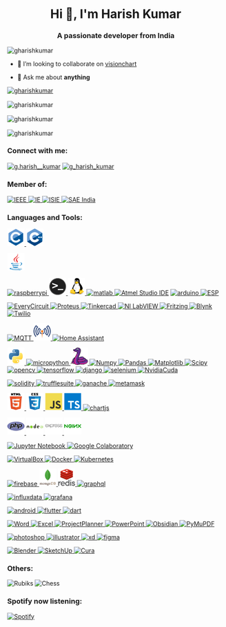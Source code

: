 <h1 align="center">Hi 👋, I'm Harish Kumar</h1>
<h3 align="center">A passionate developer from India</h3>
<p align="left"> <img src="https://komarev.com/ghpvc/?username=gharishkumar&label=Profile%20views&color=51d260&style=flat" alt="gharishkumar" /> </p>

<!-- - 🔭 I’m currently working on [pi-ultimate-lite-os](https://github.com/gharishkumar/pi-ultimate-lite-os) -->

- 👯 I’m looking to collaborate on [visionchart](https://github.com/gharishkumar/visionchart)

- 💬 Ask me about **anything**
<p align="left"> <a href="https://github.com/ryo-ma/github-profile-trophy"><img src="https://github-profile-trophy.vercel.app/?username=gharishkumar" alt="gharishkumar" /></a> </p>
<p align="left"><img align="center" src="https://github-readme-stats.vercel.app/api/top-langs?username=gharishkumar&show_icons=true&locale=en&layout=compact" alt="gharishkumar" /></p>
 
<p align="left"><img align="center" src="https://github-readme-stats.vercel.app/api?username=gharishkumar&show_icons=true&locale=en" alt="gharishkumar" /></p>
<p align="left"><img align="center" src="https://github-readme-streak-stats.herokuapp.com/?user=gharishkumar&" alt="gharishkumar" /></p>

<h3 align="left">Connect with me:</h3>
<p align="left">
<a href="https://instagram.com/g.harish__kumar" target="blank"><img align="center" src="https://raw.githubusercontent.com/rahuldkjain/github-profile-readme-generator/master/src/images/icons/Social/instagram.svg" alt="g.harish__kumar" height="30" width="40" /></a>
<a href="https://twitter.com/g_harish_kumar" target="blank"><img align="center" src="https://raw.githubusercontent.com/rahuldkjain/github-profile-readme-generator/master/src/images/icons/Social/twitter.svg" alt="g_harish_kumar" height="30" width="40" /></a>
</p>
<h3 align="left">Member of:</h3>
<p align="left">
<a href="https://www.ieee.org/" target="_blank"> <img src="https://www.ieee.org/content/dam/ieee-org/ieee/web/org/globals/88857-22.gif" alt="IEEE" width="71" height="40"/> </a>
<a href="https://www.ieindia.org/webui/iei-home.aspx" target="_blank"> <img src="https://www.ieindia.org/Image/iei_Logo.jpg" alt="IE" width="40" height="40"/> </a>
<a href="https://imperialsociety.in/" target="_blank"> <img src="https://imperialsociety.in/wp-content/uploads/2019/05/ISIE-NEW-LOGO-1.jpg" alt="ISIE" width="120" height="40"/> </a>
<a href="https://saeindia.org/" target="_blank"> <img src="https://saeindia.org/jbframework/themes/saeindia/images/logo.png" alt="SAE India" width="120" height="40"/> </a>
</p>
<h3 align="left">Languages and Tools:</h3>
<p align="left">
<a href="https://www.cprogramming.com/" target="_blank"> <img src="https://raw.githubusercontent.com/devicons/devicon/master/icons/c/c-original.svg" alt="c" width="40" height="40"/> </a>
<a href="https://www.w3schools.com/cpp/" target="_blank"> <img src="https://raw.githubusercontent.com/devicons/devicon/master/icons/cplusplus/cplusplus-original.svg" alt="cplusplus" width="40" height="40"/> </a>
</p>
<p align="left">
<a href="https://www.java.com" target="_blank"> <img src="https://raw.githubusercontent.com/devicons/devicon/master/icons/java/java-original.svg" alt="java" width="40" height="40"/> </a>
</p>
<p align="left">
<a href="https://raspberrypi.org/" target="_blank"> <img src="https://www.vectorlogo.zone/logos/raspberrypi/raspberrypi-icon.svg" alt="raspberrypi" width="40" height="40"/> </a>
<a href="https://raw.githubusercontent.com/github/explore/80688e429a7d4ef2fca1e82350fe8e3517d3494d/topics/terminal/terminal.png/" target="_blank"> <img src="https://raw.githubusercontent.com/github/explore/80688e429a7d4ef2fca1e82350fe8e3517d3494d/topics/terminal/terminal.png" alt="Terminal" width="40" height="40"/> </a>
<a href="https://www.linux.org/" target="_blank"> <img src="https://raw.githubusercontent.com/devicons/devicon/master/icons/linux/linux-original.svg" alt="linux" width="40" height="40"/> </a>
<a href="https://www.mathworks.com/" target="_blank"> <img src="https://upload.wikimedia.org/wikipedia/commons/2/21/Matlab_Logo.png" alt="matlab" width="40" height="40"/> </a>
<a href="https://microchipdeveloper.com/atstudio:start" target="_blank"> <img src="https://microchipdeveloper.com/local--files/atstudio:start/AtmelStudio7.png" alt="Atmel Studio IDE" width="40" height="40"/></a>
<a href="https://www.arduino.cc/" target="_blank"> <img src="https://cdn.worldvectorlogo.com/logos/arduino-1.svg" alt="arduino" width="40" height="40"/> </a>
<a href="https://www.espressif.com/" target="_blank"> <img src="https://cdn.worldvectorlogo.com/logos/espressif-systems.svg" alt="ESP" width="40" height="40"/> </a>
</p>
<p align="left">
<a href="https://everycircuit.com/" target="_blank"> <img src="https://everycircuit.com/website/drawable-ldpi/icon_128.png" alt="EveryCircuit" width="40" height="40"/> </a>
<a href="https://www.labcenter.com/" target="_blank"> <img src="https://www.labcenter.com/images/logo.png" alt="Proteus" width="50" height="40"/> </a>
<a href="https://www.tinkercad.com/" target="_blank"> <img src="https://cdn.iste.org/www-root/Libraries/Images/Default%20Library/tinkercad-logo.png" alt="Tinkercad" width="40" height="40"/> </a>
<a href="https://www.ni.com/en-in/shop/labview.html" target="_blank"> <img src="https://cdn.worldvectorlogo.com/logos/national-instruments-labview.svg" alt="NI LabVIEW" width="40" height="40"/> </a>
<a href="https://fritzing.org/" target="_blank"> <img src="https://cdn.sparkfun.com/assets/5/3/4/3/1/52b1e48a757b7f28448b4567.png" alt="Fritzing" width="40" height="40"/> </a>
<a href="https://blynk.io/" target="_blank"> <img src="https://images.g2crowd.com/uploads/product/hd_favicon/1545256677/blynk-iot-platform.svg" alt="Blynk" width="40" height="40"/> </a>
<a href="https://www.twilio.com/" target="_blank"> <img src="https://www.twilio.com/docs/static/company/img/logos/red/twilio-mark-red.b0bf21f5c.svg" alt="Twilio" width="40" height="40"/> </a>
</p>
<p align="left">
<a href="https://mqtt.org/" target="_blank"> <img src="https://camel.apache.org/camel-kamelets/latest/_images/kamelets/mqtt-source.svg" alt="MQTT" width="40" height="40"/> </a>
<a href="https://mosquitto.org/" target="_blank"> <img src="https://raw.githubusercontent.com/docker-library/docs/757578e3a44e5460a8a11d32a81776f8b74231a9/eclipse-mosquitto/logo.png" alt="MQTT Mosquitto" width="40" height="40"/> </a>
<a href="https://www.home-assistant.io/" target="_blank"> <img src="https://www.home-assistant.io/images/home-assistant-logo.svg" alt="Home Assistant" width="40" height="40"/> </a>
</p>
<p align="left">
<a href="https://www.python.org" target="_blank"> <img src="https://raw.githubusercontent.com/devicons/devicon/master/icons/python/python-original.svg" alt="python" width="40" height="40"/> </a>
<a href="https://micropython.org/" target="_blank"> <img src="https://upload.wikimedia.org/wikipedia/commons/a/a7/MicroPython_new_logo.svg" alt="micropython" width="40" height="40"/> </a>
<a href="https://circuitpython.org/" target="_blank"> <img src="https://raw.githubusercontent.com/adafruit/circuitpython/main/logo/adafruit_blinka_angles-left.svg" alt="circuitpython" width="40" height="40"/> </a>
<a href="https://numpy.org/" target="_blank"> <img src="https://numpy.org/images/logo.svg" alt="Numpy" width="40" height="40"/> </a>
<a href="https://pandas.pydata.org/" target="_blank"> <img src="https://pandas.pydata.org/static/img/pandas_mark.svg" alt="Pandas" width="40" height="40"/> </a>
<a href="https://matplotlib.org/" target="_blank"> <img src="https://matplotlib.org/stable/_images/sphx_glr_logos2_001.png" alt="Matplotlib" width="40" height="40"/> </a>
<a href="https://scipy.org/" target="_blank"> <img src="https://scipy.org/images/logo.svg" alt="Scipy" width="43" height="40"/> </a>
<a href="https://opencv.org/" target="_blank"> <img src="https://www.vectorlogo.zone/logos/opencv/opencv-icon.svg" alt="opencv" width="40" height="40"/> </a>
<a href="https://www.tensorflow.org" target="_blank"> <img src="https://www.vectorlogo.zone/logos/tensorflow/tensorflow-icon.svg" alt="tensorflow" width="40" height="40"/> </a>
<a href="https://www.djangoproject.com/" target="_blank"> <img src="https://static.djangoproject.com/img/logos/django-logo-positive.svg" alt="django" width="70" height="40"/> </a>
<a href="https://www.selenium.dev" target="_blank"> <img src="https://raw.githubusercontent.com/detain/svg-logos/780f25886640cef088af994181646db2f6b1a3f8/svg/selenium-logo.svg" alt="selenium" width="40" height="40"/> </a>
 <a href="https://developer.nvidia.com" target="_blank"> <img src="https://developer.nvidia.com/sites/all/themes/devzone_new/nvidia-logo.svg" alt="NvidiaCuda" width="150" height="40"/> </a>
</p>
<p align="left">
<a href="https://docs.soliditylang.org/" target="_blank"> <img src="https://docs.soliditylang.org/en/v0.8.6/_images/logo.svg" alt="solidity" width="40" height="40"/> </a>
<a href="https://www.trufflesuite.com" target="_blank"> <img src="https://www.trufflesuite.com/img/truffle-logomark.svg" alt="trufflesuite" width="40" height="40"/> </a>
<a href="https://www.trufflesuite.com/ganache" target="_blank"> <img src="https://www.trufflesuite.com/img/ganache-logomark.svg" alt="ganache" width="40" height="40"/> </a>
<a href="https://metamask.io" target="_blank"> <img src="https://raw.githubusercontent.com/MetaMask/brand-resources/master/SVG/metamask-fox.svg" alt="metamask" width="40" height="40"/> </a></p>
<p align="left">
<a href="https://www.w3.org/html/" target="_blank"> <img src="https://raw.githubusercontent.com/devicons/devicon/master/icons/html5/html5-original-wordmark.svg" alt="html5" width="40" height="40"/> </a>
<a href="https://www.w3schools.com/css/" target="_blank"> <img src="https://raw.githubusercontent.com/devicons/devicon/master/icons/css3/css3-original-wordmark.svg" alt="css3" width="40" height="40"/> </a>
<a href="https://developer.mozilla.org/en-US/docs/Web/JavaScript" target="_blank"> <img src="https://raw.githubusercontent.com/devicons/devicon/master/icons/javascript/javascript-original.svg" alt="javascript" width="40" height="40"/> </a>
<a href="https://www.typescriptlang.org/" target="_blank"> <img src="https://raw.githubusercontent.com/devicons/devicon/master/icons/typescript/typescript-original.svg" alt="typescript" width="40" height="40"/> </a>
<a href="https://www.chartjs.org" target="_blank"> <img src="https://www.chartjs.org/media/logo-title.svg" alt="chartjs" width="40" height="40"/> </a>
</p>
<p align="left">
<a href="https://www.php.net" target="_blank"> <img src="https://raw.githubusercontent.com/devicons/devicon/master/icons/php/php-original.svg" alt="php" width="40" height="40"/> </a>
<a href="https://nodejs.org" target="_blank"> <img src="https://raw.githubusercontent.com/devicons/devicon/master/icons/nodejs/nodejs-original-wordmark.svg" alt="nodejs" width="40" height="40"/> </a>
<a href="https://expressjs.com" target="_blank"> <img src="https://raw.githubusercontent.com/devicons/devicon/master/icons/express/express-original-wordmark.svg" alt="express" width="40" height="40"/> </a>
<a href="https://www.nginx.com" target="_blank"> <img src="https://raw.githubusercontent.com/devicons/devicon/master/icons/nginx/nginx-original.svg" alt="nginx" width="40" height="40"/> </a>
</p>
<p align="left">
<a href="https://jupyter.org/" target="_blank"> <img src="https://jupyter.org/assets/homepage/main-logo.svg" alt="Jupyter Notebook" width="40" height="40"/> </a>
<a href="https://research.google.com/colaboratory/" target="_blank"> <img src="https://colab.research.google.com/img/colab_favicon_256px.png" alt="Google Colaboratory" width="40" height="40"/> </a>
</p>
<p align="left">
<a href="https://www.virtualbox.org/" target="_blank"> <img src="https://forums.virtualbox.org/styles/prosilver/imageset/vbox_94px.png" alt="VirtualBox" width="40" height="40"/> </a>
<a href="https://www.docker.com/" target="_blank"> <img src="https://www.docker.com/wp-content/uploads/2022/03/vertical-logo-monochromatic.png" alt="Docker" width="40" height="40"/> </a>
<a href="https://kubernetes.io/" target="_blank"> <img src="https://kubernetes.io/images/favicon.png" alt="Kubernetes" width="40" height="40"/> </a>
</p>
<p align="left">
<a href="https://firebase.google.com/" target="_blank"> <img src="https://www.vectorlogo.zone/logos/firebase/firebase-icon.svg" alt="firebase" width="40" height="40"/> </a>
<a href="https://www.mongodb.com/" target="_blank"> <img src="https://raw.githubusercontent.com/devicons/devicon/master/icons/mongodb/mongodb-original-wordmark.svg" alt="mongodb" width="40" height="40"/> </a>
<a href="https://redis.io" target="_blank"> <img src="https://raw.githubusercontent.com/devicons/devicon/master/icons/redis/redis-original-wordmark.svg" alt="redis" width="40" height="40"/> </a>
<a href="https://graphql.org" target="_blank"> <img src="https://www.vectorlogo.zone/logos/graphql/graphql-icon.svg" alt="graphql" width="40" height="40"/> </a>
</p>
<p align="left">
<a href="https://influxdata.com/" target="_blank"> <img src="https://www.vectorlogo.zone/logos/influxdata/influxdata-icon.svg" alt="influxdata" width="40" height="40"/> </a>
<a href="https://grafana.com" target="_blank"> <img src="https://www.vectorlogo.zone/logos/grafana/grafana-icon.svg" alt="grafana" width="40" height="40"/> </a>
</p>
<p align="left">
<a href="https://developer.android.com" target="_blank"> <img src="https://developer.android.com/images/logos/android.svg" alt="android" width="40" height="40"/> </a>
<a href="https://flutter.dev" target="_blank"> <img src="https://www.vectorlogo.zone/logos/flutterio/flutterio-icon.svg" alt="flutter" width="40" height="40"/> </a>
<a href="https://dart.dev" target="_blank"> <img src="https://www.vectorlogo.zone/logos/dartlang/dartlang-icon.svg" alt="dart" width="40" height="40"/> </a>
</p>
<p align="left">
<a href="https://www.microsoft.com/en-in/microsoft-365/word" target="_blank"> <img src="https://www.microsoft.com/onerfstatics/marketingsites-wcus-prod/sc/53/add273.svg" alt="Word" width="40" height="40"/> </a>
<a href="https://www.microsoft.com/en-in/microsoft-365/excel" target="_blank"> <img src="https://www.microsoft.com/onerfstatics/marketingsites-wcus-prod/sc/3f/e5fedc.svg" alt="Excel" width="40" height="40"/> </a>
<a href="https://www.microsoft.com/en-in/microsoft-365/project/project-management-software" target="_blank"> <img src="https://upload.wikimedia.org/wikipedia/commons/9/98/Microsoft_Project_%282019%E2%80%93present%29.svg" alt="ProjectPlanner" width="40" height="40"/> </a>
<a href="https://www.microsoft.com/en-in/microsoft-365/powerpoint" target="_blank"> <img src="https://www.microsoft.com/onerfstatics/marketingsites-wcus-prod/sc/24/c165a0.svg" alt="PowerPoint" width="40" height="40"/> </a>
 <a href="https://obsidian.md/" target="_blank"> <img src="https://ph-files.imgix.net/527ac78b-ddc4-4240-ab36-28126e710cb7.png?auto=format&auto=compress&codec=mozjpeg&cs=strip&w=100&h=100&fit=crop&bg=0fff&dpr=1" alt="Obsidian" width="40" height="40"/> </a>
 <a href="https://pymupdf.readthedocs.io/" target="_blank"> <img src="https://pymupdf.readthedocs.io/en/latest/_static/PyMuPDF.ico" alt="PyMuPDF" width="40" height="40"/> </a>
</p>
<p align="left">
<a href="https://www.adobe.com/in/products/photoshop.html" target="_blank"> <img src="https://www.adobe.com/content/dam/cc/icons/photoshop.svg" alt="photoshop" width="40" height="40"/> </a>
<a href="https://www.adobe.com/in/products/illustrator.html" target="_blank"> <img src="https://www.adobe.com/content/dam/cc/icons/illustrator.svg" alt="illustrator" width="40" height="40"/> </a>
<a href="https://www.adobe.com/products/xd.html" target="_blank"> <img src="https://www.adobe.com/content/dam/cc/icons/xd.svg" alt="xd" width="40" height="40"/> </a>
<a href="https://www.figma.com/" target="_blank"> <img src="https://www.vectorlogo.zone/logos/figma/figma-icon.svg" alt="figma" width="40" height="40"/> </a>
</p>
<p align="left">
<a href="https://www.blender.org/" target="_blank"> <img src="https://upload.wikimedia.org/wikipedia/commons/0/0c/Blender_logo_no_text.svg" alt="Blender" width="50" height="40"/> </a>
<a href="https://www.sketchup.com/" target="_blank"> <img src="https://www.sketchup.com/sites/www.sketchup.com/files/homepage/ico-su-red-square-32px.svg" alt="SketchUp" width="40" height="40"/> </a>
<a href="https://ultimaker.com/software/ultimaker-cura" target="_blank"> <img src="https://core-electronics.com.au/media/wysiwyg/tutorials/Tim/0_Cura_Iogo_Image.png" alt="Cura" width="40" height="40"/> </a>
</p>
<h3 align="left">Others:</h3>
<p align="left">
<img src="https://rubiks.com/favicon-32x32.png" alt="Rubiks" width="40" height="40"/> <img src="https://www.chess.com/bundles/web/favicons/favicon.4795dc4e.svg" alt="Chess" width="40" height="40"/>
</p>
<h3 align="left">Spotify now listening:</h3>

[![Spotify](https://spotify-xi-indol.vercel.app/api/spotify)](https://open.spotify.com/user/171ippmafru4xewnd30bcvzqt)
